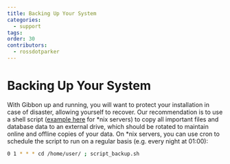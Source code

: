 ```yaml
---
title: Backing Up Your System
categories:
  - support
tags: 
order: 30
contributors:
  - rossdotparker
---
```

# Backing Up Your System

With Gibbon up and running, you will want to protect your installation in case of disaster, allowing yourself to recover. Our recommendation is to use a shell script ([example here](<../img/admin/getting-started/script_backup1.sh>) for *nix servers) to copy all important files and database data to an external drive, which should be rotated to maintain online and offline copies of your data. On *nix servers, you can use cron to schedule the script to run on a regular basis (e.g. every night at 01:00):

```sh
0 1 * * * cd /home/user/ ; script_backup.sh
```
